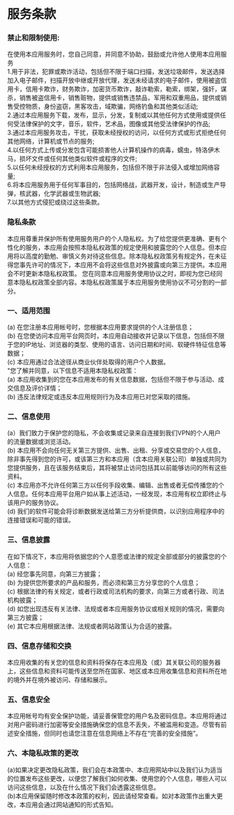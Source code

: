# 服务条款
### 禁止和限制使用:
在使用本应用服务时，您自己同意，并同意不协助，鼓励或允许他人使用本应用服务<br>
1.用于非法，犯罪或欺诈活动，包括但不限于端口扫描，发送垃圾邮件，发送选择加入电子邮件，扫描开放中继或开放代理，发送未经请求的电子邮件，使用被盗信用卡，信用卡欺诈，财务欺诈，加密货币欺诈，敲诈勒索，勒索，绑架，强奸，谋杀，销售被盗信用卡，销售赃物，提供或销售违禁品，军用和双重用品，提供或销售受控物质，身份盗窃，黑客攻击，域欺骗，网络钓鱼和其他类似活动;<br>
2.通过本应用服务下载，发布，显示，分发，复制或以其他任何方式使用或提供任何受法律保护的文字，音乐，软件，艺术品，图像或其他受法律保护的作品;<br>
3.通过本应用服务攻击，干扰，获取未经授权的访问，以任何方式或形式拒绝任何其他网络，计算机或节点的服务;<br>
4.以任何方式上传或分发包含可能损害他人计算机操作的病毒，蠕虫，特洛伊木马，损坏文件或任何其他类似软件或程序的文件;<br>
5.以任何未经授权的方式利用本应用服务，包括但不限于非法侵入或增加网络容量;<br>
6.将本应用服务用于任何军事目的，包括网络战，武器开发，设计，制造或生产导弹，核武器，化学武器或生物武器;<br>
7.以其他方式侵犯或绕过这些条款。<br>
### 隐私条款
本应用尊重并保护所有使用服务用户的个人隐私权。为了给您提供更准确、更有个性化的服务，本应用会按照本隐私权政策的规定使用和披露您的个人信息。但本应用将以高度的勤勉、审慎义务对待这些信息。除本隐私权政策另有规定外，在未征得您事先许可的情况下，本应用不会将这些信息对外披露或向第三方提供。本应用会不时更新本隐私权政策。 您在同意本应用服务使用协议之时，即视为您已经同意本隐私权政策全部内容。本隐私权政策属于本应用服务使用协议不可分割的一部分。<br>
### 一、适用范围<br>
(a) 在您注册本应用帐号时，您根据本应用要求提供的个人注册信息；<br>
(b) 在您使访问本应用平台网页时，本应用自动接收并记录以下信息，包括但不限于您的IP地址、浏览器的类型、使用的语言、访问日期和时间、软硬件特征信息等数据；<br>
(c) 本应用通过合法途径从商业伙伴处取得的用户个人数据。<br>
"您了解并同意，以下信息不适用本隐私权政策：<br>
(a) 本应用收集到的您在本应用发布的有关信息数据，包括但不限于参与活动、成交信息及评价详情；<br>
(b) 违反法律规定或违反本应用规则行为及本应用已对您采取的措施。<br>
### 二、信息使用
(a）我们致力于保护您的隐私，不会收集或记录来自连接到我们VPN的个人用户的流量数据或浏览活动。<br>
(b) 本应用不会向任何无关第三方提供、出售、出租、分享或交易您的个人信息，除非事先得到您的许可，或该第三方和本应用（含本应用关联公司）单独或共同为您提供服务，且在该服务结束后，其将被禁止访问包括其以前能够访问的所有这些资料。<br>
(c) 本应用亦不允许任何第三方以任何手段收集、编辑、出售或者无偿传播您的个人信息。任何本应用平台用户如从事上述活动，一经发现，本应用有权立即终止与该用户的服务协议。<br>
(d) 我们的软件可能会将诊断数据发送给第三方分析提供商，以识别应用程序中的连接错误和可能的错误。<br>
### 三、信息披露
在如下情况下，本应用将依据您的个人意愿或法律的规定全部或部分的披露您的个人信息：<br>
(a) 经您事先同意，向第三方披露；<br>
(b) 为提供您所要求的产品和服务，而必须和第三方分享您的个人信息；<br>
(c) 根据法律的有关规定，或者行政或司法机构的要求，向第三方或者行政、司法机构披露；<br>
(d) 如您出现违反有关法律、法规或者本应用服务协议或相关规则的情况，需要向第三方披露；<br>
(e) 其它本应用根据法律、法规或者网站政策认为合适的披露。<br>
### 四、信息存储和交换
本应用收集的有关您的信息和资料将保存在本应用及（或）其关联公司的服务器上，这些信息和资料可能传送至您所在国家、地区或本应用收集信息和资料所在地的境外并在境外被访问、存储和展示。<br>
### 五、信息安全
本应用帐号均有安全保护功能，请妥善保管您的用户名及密码信息。本应用将通过对用户密码进行加密等安全措施确保您的信息不丢失，不被滥用和变造。尽管有前述安全措施，但同时也请您注意在信息网络上不存在“完善的安全措施”。<br>
### 六、本隐私政策的更改
(a)如果决定更改隐私政策，我们会在本政策中、本应用网站中以及我们认为适当的位置发布这些更改，以便您了解我们如何收集、使用您的个人信息，哪些人可以访问这些信息，以及在什么情况下我们会透露这些信息。<br>
(b)本应用保留随时修改本政策的权利，因此请经常查看。如对本政策作出重大更改，本应用会通过网站通知的形式告知。<br>
